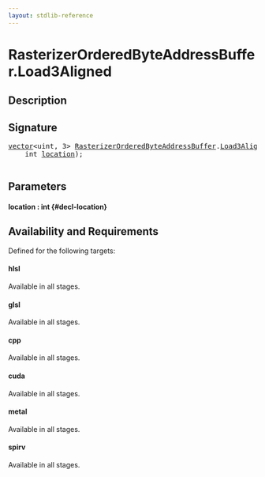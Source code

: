 ```yaml
---
layout: stdlib-reference
---
```


# RasterizerOrderedByteAddressBuffer\.Load3Aligned

## Description





## Signature 

<pre>
<a href="/stdlib-reference/types/vector/index" class="code_type">vector</a>&lt;<span class="code_keyword">uint</span>, 3&gt; <a href="/stdlib-reference/types/rasterizerorderedbyteaddressbuffer-0ahls/index" class="code_type">RasterizerOrderedByteAddressBuffer</a>.<a href="/stdlib-reference/types/rasterizerorderedbyteaddressbuffer-0ahls/load3aligned-05">Load3Aligned</a>(
    <span class="code_keyword">int</span> <a href="/stdlib-reference/types/rasterizerorderedbyteaddressbuffer-0ahls/load3aligned-05#decl-location" class="code_param">location</a>);

</pre>

## Parameters

#### location  : int {#decl-location}

## Availability and Requirements

Defined for the following targets:

#### hlsl
Available in all stages.

#### glsl
Available in all stages.

#### cpp
Available in all stages.

#### cuda
Available in all stages.

#### metal
Available in all stages.

#### spirv
Available in all stages.



